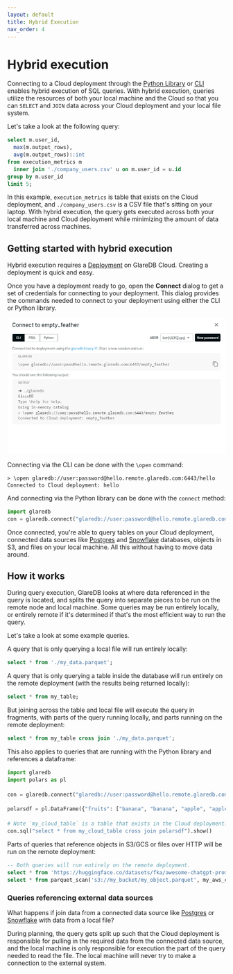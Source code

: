 ```yaml
---
layout: default
title: Hybrid Execution
nav_order: 4
---
```


# Hybrid execution

Connecting to a Cloud deployment through the [Python Library] or [CLI] enables
hybrid execution of SQL queries. With hybrid execution, queries utilize the
resources of both your local machine and the Cloud so that you can `SELECT` and
`JOIN` data across your Cloud deployment and your local file system.

Let's take a look at the following query:

```sql
select m.user_id,
  max(m.output_rows),
  avg(m.output_rows)::int
from execution_metrics m
  inner join './company_users.csv' u on m.user_id = u.id
group by m.user_id
limit 5;
```

In this example, `execution_metrics` is table that exists on the Cloud
deployment, and `./company_users.csv` is a CSV file that's sitting on your
laptop. With hybrid execution, the query gets executed across both your local
machine and Cloud deployment while minimizing the amount of data transferred
across machines.

## Getting started with hybrid execution

Hybrid execution requires a [Deployment] on GlareDB Cloud. Creating a deployment
is quick and easy.

Once you have a deployment ready to go, open the **Connect** dialog to get a set
of credentials for connecting to your deployment. This dialog provides the
commands needed to connect to your deployment using either the CLI or Python
library.

![Connect dialog]

Connecting via the CLI can be done with the `\open` command:

```text
> \open glaredb://user:password@hello.remote.glaredb.com:6443/hello
Connected to Cloud deployment: hello
```

And connecting via the Python library can be done with the `connect` method:

```python
import glaredb
con = glaredb.connect("glaredb://user:password@hello.remote.glaredb.com:6443/hello")
```

Once connected, you're able to query tables on your Cloud deployment, connected
data sources like [Postgres] and [Snowflake] databases, objects in S3, and files
on your local machine. All this without having to move data around.

## How it works

During query execution, GlareDB looks at where data referenced in the query is
located, and splits the query into separate pieces to be run on the remote node
and local machine. Some queries may be run entirely locally, or entirely remote
if it's determined if that's the most efficient way to run the query.

Let's take a look at some example queries.

A query that is only querying a local file will run entirely locally:

```sql
select * from './my_data.parquet';
```

A query that is only querying a table inside the database will run entirely on
the remote deployment (with the results being returned locally):

```sql
select * from my_table;
```

But joining across the table and local file will execute the query in fragments,
with parts of the query running locally, and parts running on the remote
deployment:

```sql
select * from my_table cross join './my_data.parquet';
```

This also applies to queries that are running with the Python library and
references a dataframe:

```python
import glaredb
import polars as pl

con = glaredb.connect("glaredb://user:password@hello.remote.glaredb.com:6443/hello")

polarsdf = pl.DataFrame({"fruits": ["banana", "banana", "apple", "apple", "banana"]})

# Note `my_cloud_table` is a table that exists in the Cloud deployment.
con.sql("select * from my_cloud_table cross join polarsdf").show()
```

Parts of queries that reference objects in S3/GCS or files over HTTP will be run
on the remote deployment:

```sql
-- Both queries will run entirely on the remote deployment.
select * from 'https://huggingface.co/datasets/fka/awesome-chatgpt-prompts/raw/main/prompts.csv';
select * from parquet_scan('s3://my_bucket/my_object.parquet', my_aws_creds);
```

### Queries referencing external data sources

What happens if join data from a connected data source like [Postgres] or
[Snowflake] with data from a local file?

During planning, the query gets split up such that the Cloud deployment is
responsible for pulling in the required data from the connected data source, and
the local machine is only responsible for execution the part of the query needed
to read the file. The local machine will never try to make a connection to the
external system.

[Postgres]: /docs/data-sources/supported/postgres.html
[Snowflake]: /docs/data-sources/supported/snowflake.html
[Deployment]: /cloud/deployments/
[Connect dialog]: /assets/images/glaredb/hybrid-execution/connect-dialog.png
[Python Library]: /glaredb/python/
[CLI]: /glaredb/local/

